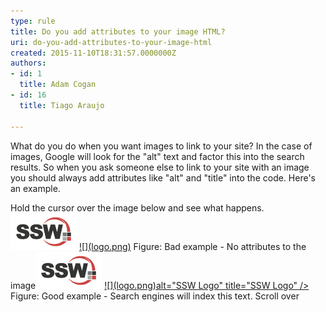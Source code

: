```yaml
---
type: rule
title: Do you add attributes to your image HTML?
uri: do-you-add-attributes-to-your-image-html
created: 2015-11-10T18:31:57.0000000Z
authors:
- id: 1
  title: Adam Cogan
- id: 16
  title: Tiago Araujo

---
```


What do you do when you want images to link to your site? In the case of images, Google will look for the "alt" text and factor this into the search results. So when you ask someone else to link to your site with an image you should always add attributes like "alt" and "title" into the code. Here's an example.
 
Hold the cursor over the image below and see what happens.
![](../../assets/SSWLogo.png)
[!\[\](logo.png)](/ssw/Default.aspx)
Figure: Bad example - No attributes to the image![SSW Logo](../../assets/SSWLogo.png "SSW Logo")
[!\[\](logo.png)alt="SSW Logo" title="SSW Logo" />](/ssw/Default.aspx)
Figure: Good example - Search engines will index this text. Scroll over
